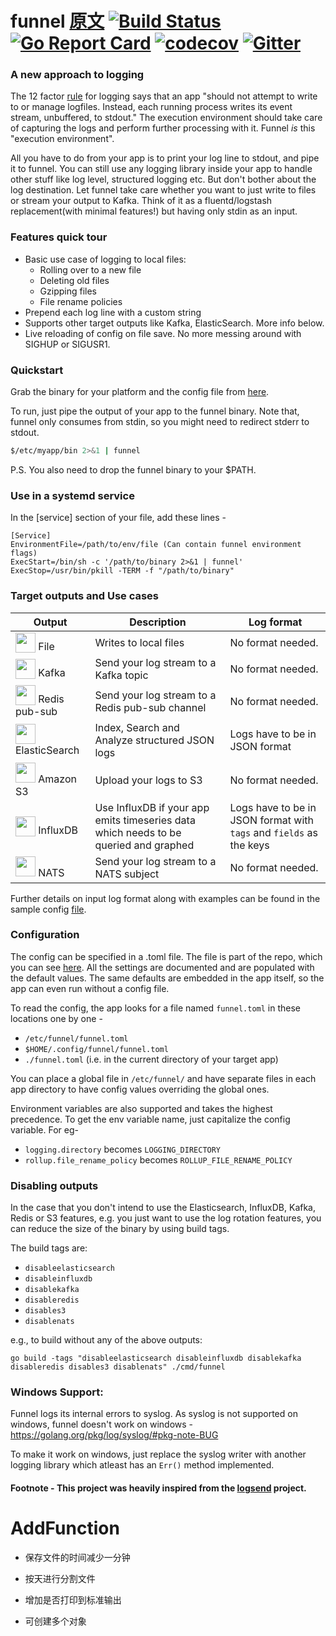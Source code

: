 # funnel [原文](https://github.com/agnivade/funnel) [![Build Status](https://travis-ci.org/agnivade/funnel.svg?branch=master)](https://travis-ci.org/agnivade/funnel) [![Go Report Card](https://goreportcard.com/badge/github.com/agnivade/funnel)](https://goreportcard.com/report/github.com/agnivade/funnel) [![codecov](https://codecov.io/gh/agnivade/funnel/branch/master/graph/badge.svg)](https://codecov.io/gh/agnivade/funnel) [![Gitter](https://badges.gitter.im/agnivade/funnel.svg)](https://gitter.im/agnivade/funnel)

### A new approach to logging

The 12 factor [rule](https://12factor.net/logs) for logging says that an app "should not attempt to write to or manage logfiles. Instead, each running process writes its event stream, unbuffered, to stdout." The execution environment should take care of capturing the logs and perform further processing with it. Funnel *is* this "execution environment".

All you have to do from your app is to print your log line to stdout, and pipe it to funnel. You can still use any logging library inside your app to handle other stuff like log level, structured logging etc. But don't bother about the log destination. Let funnel take care whether you want to just write to files or stream your output to Kafka. Think of it as a fluentd/logstash replacement(with minimal features!) but having only stdin as an input.

### Features quick tour
- Basic use case of logging to local files:
  * Rolling over to a new file
  * Deleting old files
  * Gzipping files
  * File rename policies
- Prepend each log line with a custom string
- Supports other target outputs like Kafka, ElasticSearch. More info below.
- Live reloading of config on file save. No more messing around with SIGHUP or SIGUSR1.

### Quickstart

Grab the binary for your platform and the config file from [here](https://github.com/agnivade/funnel/releases).

To run, just pipe the output of your app to the funnel binary. Note that, funnel only consumes from stdin, so you might need to redirect stderr to stdout.

```bash
$/etc/myapp/bin 2>&1 | funnel
```

P.S. You also need to drop the funnel binary to your $PATH.

### Use in a systemd service

In the [service] section of your file, add these lines -
```
[Service]
EnvironmentFile=/path/to/env/file (Can contain funnel environment flags)
ExecStart=/bin/sh -c '/path/to/binary 2>&1 | funnel'
ExecStop=/usr/bin/pkill -TERM -f "/path/to/binary"
```

### Target outputs and Use cases

| Output  | Description | Log format  |
|-------- | ----------- | ----------- |
| <img src="http://www.iconsdb.com/icons/preview/black/blank-file-xxl.png" height="32" width="32" style="vertical-align: bottom;" /> File | Writes to local files | No format needed. |
| <img src="https://static.woopra.com/apps/kafka/images/icon-256.png" height="32" width="32" style="vertical-align: bottom;" /> Kafka | Send your log stream to a Kafka topic | No format needed.  |
| <img src="https://cdn4.iconfinder.com/data/icons/redis-2/1451/Untitled-2-32.png" height="32" width="32" style="vertical-align: bottom;" /> Redis pub-sub | Send your log stream to a Redis pub-sub channel | No format needed. |
| <img src="https://nr-platform.s3.amazonaws.com/uploads/platform/published_extension/branding_icon/134/logo.png" height="32" width="32" style="vertical-align: bottom;" /> ElasticSearch | Index, Search and Analyze structured JSON logs | Logs have to be in JSON format |
| <img src="https://nr-platform.s3.amazonaws.com/uploads/platform/published_extension/branding_icon/275/AmazonS3.png" height="32" width="32" /> Amazon S3 | Upload your logs to S3 | No format needed. |
| <img src="https://s-media-cache-ak0.pinimg.com/236x/6c/71/45/6c71456fbd7fca223bb08194a35eeb74.jpg" height="32" width="32" style="vertical-align: bottom;" /> InfluxDB | Use InfluxDB if your app emits timeseries data which needs to be queried and graphed | Logs have to be in JSON format with `tags` and `fields` as the keys |
| <img src="https://nats.io/img/logo.png" height="32" width="32" /> NATS| Send your log stream to a NATS subject | No format needed.

Further details on input log format along with examples can be found in the sample config [file](funnel.toml#L49).

### Configuration

The config can be specified in a .toml file. The file is part of the repo, which you can see [here](funnel.toml). All the settings are documented and are populated with the default values. The same defaults are embedded in the app itself, so the app can even run without a config file.

To read the config, the app looks for a file named `funnel.toml` in these locations one by one -
- `/etc/funnel/funnel.toml`
- `$HOME/.config/funnel/funnel.toml`
- `./funnel.toml` (i.e. in the current directory of your target app)

You can place a global file in `/etc/funnel/` and have separate files in each app directory to have config values overriding the global ones.

Environment variables are also supported and takes the highest precedence. To get the env variable name, just capitalize the config variable. For eg-
- `logging.directory` becomes `LOGGING_DIRECTORY`
- `rollup.file_rename_policy` becomes `ROLLUP_FILE_RENAME_POLICY`

### Disabling outputs

In the case that you don't intend to use the Elasticsearch, InfluxDB, Kafka, Redis or S3 features, e.g. you just want to use the log rotation features, you can reduce the size of the binary by using build tags.

The build tags are:
- `disableelasticsearch`
- `disableinfluxdb`
- `disablekafka`
- `disableredis`
- `disables3`
- `disablenats`

e.g., to build without any of the above outputs:

```
go build -tags "disableelasticsearch disableinfluxdb disablekafka disableredis disables3 disablenats" ./cmd/funnel
```

### Windows Support:

Funnel logs its internal errors to syslog. As syslog is not supported on windows, funnel doesn't work on windows -
https://golang.org/pkg/log/syslog/#pkg-note-BUG

To make it work on windows, just replace the syslog writer with another logging library which atleast has an `Err()` method implemented.

#### Footnote - This project was heavily inspired from the [logsend](https://github.com/ezotrank/logsend) project.

# AddFunction

* 保存文件的时间减少一分钟

* 按天进行分割文件
  
* 增加是否打印到标准输出
  
* 可创建多个对象